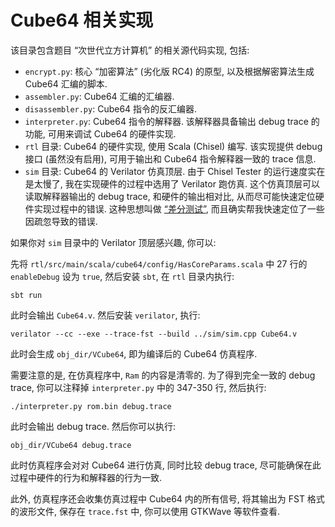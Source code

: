 # Cube64 相关实现

该目录包含题目 “次世代立方计算机” 的相关源代码实现, 包括:

* `encrypt.py`: 核心 “加密算法” (劣化版 RC4) 的原型, 以及根据解密算法生成 Cube64 汇编的脚本.
* `assembler.py`: Cube64 汇编的汇编器.
* `disassembler.py`: Cube64 指令的反汇编器.
* `interpreter.py`: Cube64 指令的解释器. 该解释器具备输出 debug trace 的功能, 可用来调试 Cube64 的硬件实现.
* `rtl` 目录: Cube64 的硬件实现, 使用 Scala (Chisel) 编写. 该实现提供 debug 接口 (虽然没有启用), 可用于输出和 Cube64 指令解释器一致的 trace 信息.
* `sim` 目录: Cube64 的 Verilator 仿真顶层. 由于 Chisel Tester 的运行速度实在是太慢了, 我在实现硬件的过程中选用了 Verilator 跑仿真. 这个仿真顶层可以读取解释器输出的 debug trace, 和硬件的输出相对比, 从而尽可能快速定位硬件实现过程中的错误. 这种思想叫做 [“差分测试”](https://en.wikipedia.org/wiki/Differential_testing), 而且确实帮我快速定位了一些因疏忽导致的错误.

如果你对 `sim` 目录中的 Verilator 顶层感兴趣, 你可以:

先将 `rtl/src/main/scala/cube64/config/HasCoreParams.scala` 中 27 行的 `enableDebug` 设为 `true`, 然后安装 `sbt`, 在 `rtl` 目录内执行:

```
sbt run
```

此时会输出 `Cube64.v`. 然后安装 `verilator`, 执行:

```
verilator --cc --exe --trace-fst --build ../sim/sim.cpp Cube64.v
```

此时会生成 `obj_dir/VCube64`, 即为编译后的 Cube64 仿真程序.

需要注意的是, 在仿真程序中, `Ram` 的内容是清零的. 为了得到完全一致的 debug trace, 你可以注释掉 `interpreter.py` 中的 347-350 行, 然后执行:

```
./interpreter.py rom.bin debug.trace
```

此时会输出 debug trace. 然后你可以执行:

```
obj_dir/VCube64 debug.trace
```

此时仿真程序会对对 Cube64 进行仿真, 同时比较 debug trace, 尽可能确保在此过程中硬件的行为和解释器的行为一致.

此外, 仿真程序还会收集仿真过程中 Cube64 内的所有信号, 将其输出为 FST 格式的波形文件, 保存在 `trace.fst` 中, 你可以使用 GTKWave 等软件查看.
